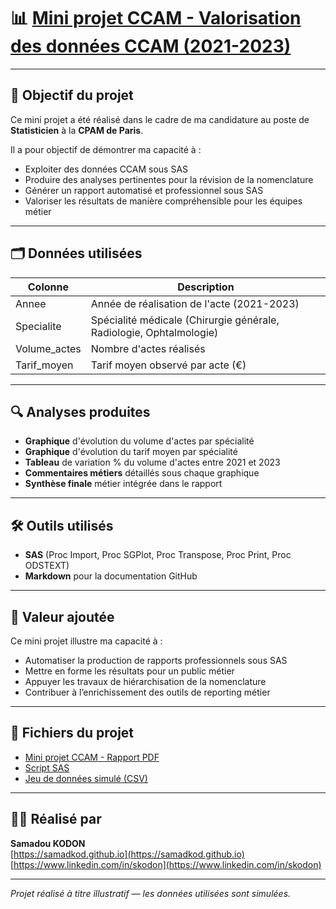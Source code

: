 # 📊 [Mini projet CCAM - Valorisation des données CCAM (2021-2023)](https://github.com/Samadkod/Mini-projet-CPAM-CCAM---Valorisation-des-donn-es-CCAM/blob/main/Mini%20projet%20-CCAM/Projet%20CCAM-results.pdf)

---

## 🎯 Objectif du projet

Ce mini projet a été réalisé dans le cadre de ma candidature au poste de **Statisticien** à la **CPAM de Paris**.

Il a pour objectif de démontrer ma capacité à :

- Exploiter des données CCAM sous SAS
- Produire des analyses pertinentes pour la révision de la nomenclature
- Générer un rapport automatisé et professionnel sous SAS
- Valoriser les résultats de manière compréhensible pour les équipes métier

---

## 🗂️ Données utilisées

| Colonne       | Description                                           |
|---------------|------------------------------------------------------|
| Annee         | Année de réalisation de l'acte (2021-2023)            |
| Specialite    | Spécialité médicale (Chirurgie générale, Radiologie, Ophtalmologie) |
| Volume_actes  | Nombre d'actes réalisés                               |
| Tarif_moyen   | Tarif moyen observé par acte (€)                      |

---

## 🔍 Analyses produites

- **Graphique** d'évolution du volume d'actes par spécialité
- **Graphique** d'évolution du tarif moyen par spécialité
- **Tableau** de variation % du volume d'actes entre 2021 et 2023
- **Commentaires métiers** détaillés sous chaque graphique
- **Synthèse finale** métier intégrée dans le rapport

---

## 🛠️ Outils utilisés

- **SAS** (Proc Import, Proc SGPlot, Proc Transpose, Proc Print, Proc ODSTEXT)
- **Markdown** pour la documentation GitHub

---

## 🚀 Valeur ajoutée

Ce mini projet illustre ma capacité à :

- Automatiser la production de rapports professionnels sous SAS
- Mettre en forme les résultats pour un public métier
- Appuyer les travaux de hiérarchisation de la nomenclature
- Contribuer à l’enrichissement des outils de reporting métier

---

## 📄 Fichiers du projet
- [Mini projet CCAM - Rapport PDF](https://github.com/Samadkod/Mini-projet-CPAM-CCAM---Valorisation-des-donn-es-CCAM/blob/main/Mini%20projet%20-CCAM/Projet%20CCAM-results.pdf)
- [Script SAS](https://github.com/Samadkod/Mini-projet-CPAM-CCAM---Valorisation-des-donn-es-CCAM/blob/main/Mini%20projet%20-CCAM/Projet%20CCAM.sas)
- [Jeu de données simulé (CSV)](https://github.com/Samadkod/Mini-projet-CPAM-CCAM---Valorisation-des-donn-es-CCAM/blob/main/Mini%20projet%20-CCAM/Projet_CCAM_Simule.csv)


---

## 👨‍💻 Réalisé par

**Samadou KODON**  
[https://samadkod.github.io](https://samadkod.github.io)  
[https://www.linkedin.com/in/skodon](https://www.linkedin.com/in/skodon)

---

*Projet réalisé à titre illustratif — les données utilisées sont simulées.*
